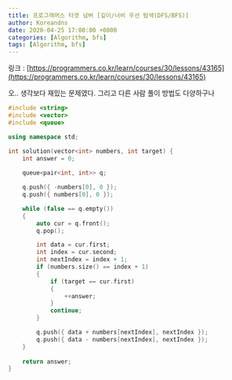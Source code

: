 ```yaml
---
title: 프로그래머스 타겟 넘버 [깊이/너비 우선 탐색(DFS/BFS)]
author: Koreandns
date: 2020-04-25 17:00:00 +0800
categories: [Algorithm, bfs]
tags: [Algorithm, bfs]
---
```




링크 : [https://programmers.co.kr/learn/courses/30/lessons/43165](https://programmers.co.kr/learn/courses/30/lessons/43165)



오.. 생각보다 재밌는 문제였다. 그리고 다른 사람 풀이 방법도 다양하구나



```c++
#include <string>
#include <vector>
#include <queue>

using namespace std;

int solution(vector<int> numbers, int target) {
    int answer = 0;
    
    queue<pair<int, int>> q;

	q.push({ -numbers[0], 0 });
	q.push({ numbers[0], 0 });

	while (false == q.empty())
	{
		auto cur = q.front();
		q.pop();

		int data = cur.first;
		int index = cur.second;
		int nextIndex = index + 1;
		if (numbers.size() == index + 1)
		{
			if (target == cur.first)
			{
				++answer;
			}
			continue;
		}

		q.push({ data + numbers[nextIndex], nextIndex });
		q.push({ data - numbers[nextIndex], nextIndex });
	}
    
    return answer;
}
```

